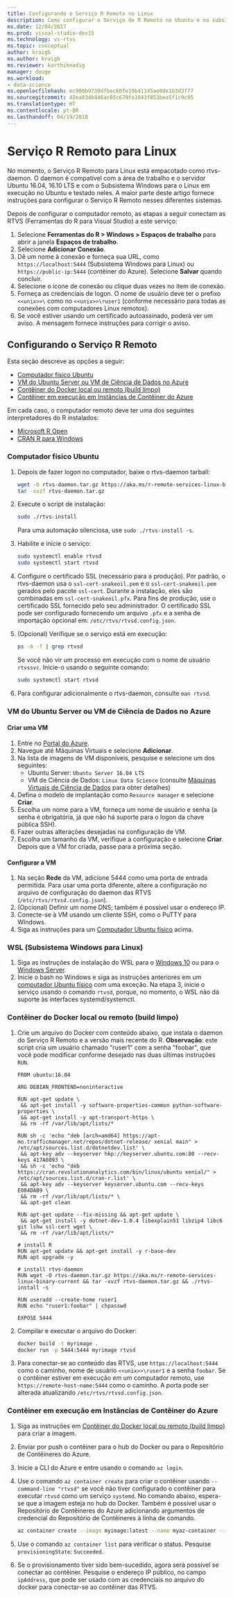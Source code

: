 ```yaml
---
title: Configurando o Serviço R Remoto no Linux
description: Como configurar o Serviço de R Remoto no Ubuntu e no subsistema do Windows para Linux.
ms.date: 12/04/2017
ms.prod: visual-studio-dev15
ms.technology: vs-rtvs
ms.topic: conceptual
author: kraigb
ms.author: kraigb
ms.reviewer: karthiknadig
manager: douge
ms.workload:
- data-science
ms.openlocfilehash: ec988b9739dfbec60fe19b41145ae0de1b3d3f77
ms.sourcegitcommit: 42ea834b446ac65c679fa1043f853bea5f1c9c95
ms.translationtype: HT
ms.contentlocale: pt-BR
ms.lasthandoff: 04/19/2018
---
```

# <a name="remote-r-service-for-linux"></a>Serviço R Remoto para Linux

No momento, o Serviço R Remoto para Linux está empacotado como rtvs-daemon. O daemon é compatível com a área de trabalho e o servidor Ubuntu 16.04, 16.10 LTS e com o Subsistema Windows para o Linux em execução no Ubuntu e testado neles. A maior parte deste artigo fornece instruções para configurar o Serviço R Remoto nesses diferentes sistemas.

Depois de configurar o computador remoto, as etapas a seguir conectam as RTVS (Ferramentas do R para Visual Studio) a este serviço:

1. Selecione **Ferramentas do R > Windows > Espaços de trabalho** para abrir a janela **Espaços de trabalho**.
1. Selecione **Adicionar Conexão**.
1. Dê um nome à conexão e forneça sua URL, como `https://localhost:5444` (Subsistema Windows para Linux) ou `https://public-ip:5444` (contêiner do Azure). Selecione **Salvar** quando concluir.
1. Selecione o ícone de conexão ou clique duas vezes no item de conexão.
1. Forneça as credenciais de logon. O nome de usuário deve ter o prefixo `<<unix>>\` como no `<<unix>>\ruser1` (conforme necessário para todas as conexões com computadores Linux remotos).
1. Se você estiver usando um certificado autoassinado, poderá ver um aviso. A mensagem fornece instruções para corrigir o aviso.

## <a name="setting-up-remote-r-service"></a>Configurando o Serviço R Remoto

Esta seção descreve as opções a seguir:

- [Computador físico Ubuntu](#physical-ubuntu-computer)
- [VM do Ubuntu Server ou VM de Ciência de Dados no Azure](#ubuntu-server-vm-or-data-science-vm-on-azure)
- [Contêiner do Docker local ou remoto (build limpo)](#local-or-remote-docker-container-clean-build)
- [Contêiner em execução em Instâncias de Contêiner do Azure](#container-running-on-azure-container-instances)

Em cada caso, o computador remoto deve ter uma dos seguintes interpretadores do R instalados:

- [Microsoft R Open](https://mran.microsoft.com/open/)
- [CRAN R para Windows](https://cran.r-project.org/bin/linux/ubuntu/)

### <a name="physical-ubuntu-computer"></a>Computador físico Ubuntu

1. Depois de fazer logon no computador, baixe o rtvs-daemon tarball:

    ```bash
    wget -O rtvs-daemon.tar.gz https://aka.ms/r-remote-services-linux-binary-current
    tar -xvzf rtvs-daemon.tar.gz
    ```

1. Execute o script de instalação:

    ```bash
    sudo ./rtvs-install
    ```

    Para uma automação silenciosa, use `sudo ./rtvs-install -s`.

1. Habilite e inicie o serviço:

    ```bash
    sudo systemctl enable rtvsd
    sudo systemctl start rtvsd
    ```

1. Configure o certificado SSL (necessário para a produção). Por padrão, o rtvs-daemon usa o `ssl-cert-snakeoil.pem` e o `ssl-cert-snakeoil.pem` gerados pelo pacote `ssl-cert`. Durante a instalação, eles são combinadas em `ssl-cert-snakeoil.pfx`. Para fins de produção, use o certificado SSL fornecido pelo seu administrador. O certificado SSL pode ser configurado fornecendo um arquivo `.pfx` e a senha de importação opcional em: `/etc/rtvs/rtvsd.config.json`.

1. (Opcional) Verifique se o serviço está em execução:

    ```bash
    ps -A -f | grep rtvsd
    ```

    Se você não vir um processo em execução com o nome de usuário `rtvssvc`. Inicie-o usando o seguinte comando:

    ```bash
    sudo systemctl start rtvsd
    ```

1. Para configurar adicionalmente o rtvs-daemon, consulte `man rtvsd`.

### <a name="ubuntu-server-vm-or-data-science-vm-on-azure"></a>VM do Ubuntu Server ou VM de Ciência de Dados no Azure

#### <a name="create-a-vm"></a>Criar uma VM

1. Entre no [Portal do Azure](https://portal.azure.com).
1. Navegue até Máquinas Virtuais e selecione **Adicionar**.
1. Na lista de imagens de VM disponíveis, pesquise e selecione um dos seguintes:
    - Ubuntu Server: `Ubuntu Server 16.04 LTS`
    - VM de Ciência de Dados: `Linux Data Science` (consulte [Máquinas Virtuais de Ciência de Dados](https://azure.microsoft.com/services/virtual-machines/data-science-virtual-machines/) para obter detalhes)
1. Defina o modelo de implantação como `Resource manager` e selecione **Criar**.
1. Escolha um nome para a VM, forneça um nome de usuário e senha (a senha é obrigatória, já que não há suporte para o logon da chave pública SSH).
1. Fazer outras alterações desejadas na configuração de VM.
1. Escolha um tamanho da VM, verifique a configuração e selecione **Criar**. Depois que a VM for criada, passe para a próxima seção.

#### <a name="configure-the-vm"></a>Configurar a VM

1. Na seção **Rede** da VM, adicione 5444 como uma porta de entrada permitida. Para usar uma porta diferente, altere a configuração no arquivo de configuração do daemon das RTVS (`/etc/rtvs/rtvsd.config.json`).
1. (Opcional) Definir um nome DNS; também é possível usar o endereço IP.
1. Conecte-se à VM usando um cliente SSH, como o PuTTY para WIndows.
1. Siga as instruções para um [Computador Ubuntu físico](#physical-ubuntu-computer) acima.

### <a name="windows-subsystem-for-linux-wsl"></a>WSL (Subsistema Windows para Linux)

1. Siga as instruções de instalação do WSL para o [Windows 10](https://msdn.microsoft.com/commandline/wsl/install-win10) ou para o [Windows Server](https://msdn.microsoft.com/en-us/commandline/wsl/install-on-server).
1. Inicie o bash no Windows e siga as instruções anteriores em um [computador Ubuntu físico](#physical-ubuntu-computer) com uma exceção. Na etapa 3, inicie o serviço usando o comando `rtvsd`, porque, no momento, o WSL não dá suporte às interfaces systemd/systemctl.

### <a name="local-or-remote-docker-container-clean-build"></a>Contêiner do Docker local ou remoto (build limpo)

1. Crie um arquivo do Docker com conteúdo abaixo, que instala o daemon do Serviço R Remoto e a versão mais recente do R. **Observação**: este script cria um usuário chamado "ruser1" com a senha "foobar", que você pode modificar conforme desejado nas duas últimas instruções `RUN`.

    ```docker
    FROM ubuntu:16.04

    ARG DEBIAN_FRONTEND=noninteractive

    RUN apt-get update \
     && apt-get install -y software-properties-common python-software-properties \
     && apt-get install -y apt-transport-https \
     && rm -rf /var/lib/apt/lists/*

    RUN sh -c 'echo "deb [arch=amd64] https://apt-mo.trafficmanager.net/repos/dotnet-release/ xenial main" > /etc/apt/sources.list.d/dotnetdev.list' \
     && apt-key adv --keyserver hkp://keyserver.ubuntu.com:80 --recv-keys 417A0893 \
     && sh -c 'echo "deb https://cran.revolutionanalytics.com/bin/linux/ubuntu xenial/" > /etc/apt/sources.list.d/cran-r.list' \
     && apt-key adv --keyserver keyserver.ubuntu.com --recv-keys E084DAB9 \
     && rm -rf /var/lib/apt/lists/* \
     && apt-get clean

    RUN apt-get update --fix-missing && apt-get update \
     && apt-get install -y dotnet-dev-1.0.4 libexplain51 libzip4 libc6 git lshw ssl-cert wget \
     && rm -rf /var/lib/apt/lists/*

    # install R
    RUN apt-get update && apt-get install -y r-base-dev
    RUN apt upgrade -y

    # install rtvs-daemon
    RUN wget -O rtvs-daemon.tar.gz https://aka.ms/r-remote-services-linux-binary-current && tar -xvzf rtvs-daemon.tar.gz && ./rtvs-install -s

    RUN useradd --create-home ruser1
    RUN echo "ruser1:foobar" | chpasswd

    EXPOSE 5444
    ```

1. Compilar e executar o arquivo do Docker:

    ```bash
    docker build -t myrimage .
    docker run -p 5444:5444 myrimage rtvsd
    ```

1. Para conectar-se ao conteúdo das RTVS, use `https://localhost:5444` como o caminho, nome de usuário `<<unix>>\ruser1` e a senha `foobar`. Se o contêiner estiver em execução em um computador remoto, use `https://remote-host-name:5444` como o caminho. A porta pode ser alterada atualizando `/etc/rtvs/rtvsd.config.json`.

### <a name="container-running-on-azure-container-instances"></a>Contêiner em execução em Instâncias de Contêiner do Azure

1. Siga as instruções em [Contêiner do Docker local ou remoto (build limpo)](#local-or-remote-docker-container-clean-build) para criar a imagem.
1. Enviar por push o contêiner para o hub do Docker ou para o Repositório de Contêineres do Azure.
1. Inicie a CLI do Azure e entre usando o comando `az login`.
1. Use o comando `az container create` para criar o contêiner usando `--command-line "rtvsd"` se você não tiver configurado o contêiner para executar `rtvsd` como um serviço `systemd`. No comando abaixo, espera-se que a imagem esteja no hub do Docker. Também é possível usar o Repositório de Contêineres do Azure adicionando argumentos de credencial do Repositório de Contêineres à linha de comando.

    ```bash
    az container create --image myimage:latest --name myaz-container --resource-group myaz-container-res --ip-address public --port 5444 --cpu 2 --memory 4 --command-line "rtvsd"
    ```
1. Use o comando `az container list` para verificar o status. Pesquise `provisioningState`: `Succeeded`.
1. Se o provisionamento tiver sido bem-sucedido, agora será possível se conectar ao contêiner. Pesquise o endereço IP público, no campo `ipAddress`, que pode ser usado com as credenciais no arquivo do docker para conectar-se ao contêiner das RTVS.

